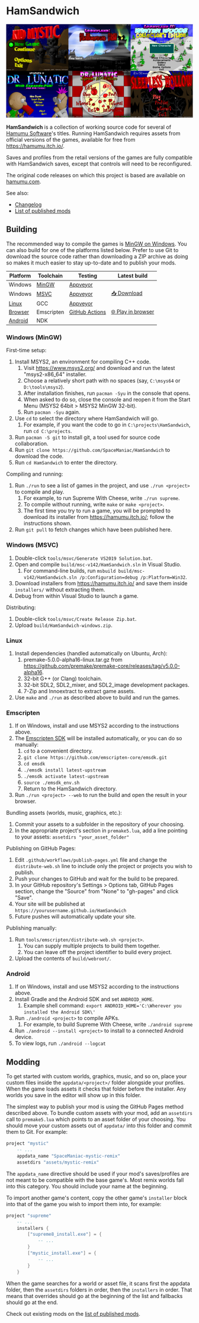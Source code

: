 # HamSandwich

![Screenshots of game title screens](docs/titlescreens.png)

**HamSandwich** is a collection of working source code for several of
[Hamumu Software](http://hamumu.com/)'s titles. Running HamSandwich requires
assets from official versions of the games, available for free from
<https://hamumu.itch.io/>.

Saves and profiles from the retail versions of the games are fully compatible
with HamSandwich saves, except that controls will need to be reconfigured.

The original code releases on which this project is based are available on
[hamumu.com](http://hamumu.com/sourcecode/).

See also:

* [Changelog](docs/Changelog.md)
* [List of published mods](https://github.com/SpaceManiac/HamSandwich/wiki)

## Building

The recommended way to compile the games is [MinGW on Windows](#windows-mingw).
You can also build for one of the platforms listed below. Prefer to use Git to
download the source code rather than downloading a ZIP archive as doing so
makes it much easier to stay up-to-date and to publish your mods.

Platform | Toolchain | Testing | Latest build
-|-|-|-
Windows | [MinGW](#windows-mingw) | [Appveyor](https://ci.appveyor.com/project/SpaceManiac/hamsandwich)
Windows | [MSVC](#windows-msvc) | [Appveyor](https://ci.appveyor.com/project/SpaceManiac/hamsandwich) | [📥 Download](https://wombat.platymuus.com/hamsandwich/release/HamSandwich.zip)
[Linux](#linux) | GCC | [Appveyor](https://ci.appveyor.com/project/SpaceManiac/hamsandwich)
[Browser](#emscripten) | Emscripten | [GitHub Actions](https://github.com/SpaceManiac/HamSandwich/actions/workflows/publish-pages.yml) | [🌐 Play in browser](https://spacemaniac.github.io/HamSandwich/)
[Android](#android) | NDK

### Windows (MinGW)

First-time setup:

1. Install MSYS2, an environment for compiling C++ code.
    1. Visit <https://www.msys2.org/> and download and run the latest "msys2-x86_64" installer.
    2. Choose a relatively short path with no spaces (say, `C:\msys64` or `D:\tools\msys2`).
    3. After installation finishes, run `pacman -Syu` in the console that opens.
    4. When asked to do so, close the console and reopen it from the Start Menu (MSYS2 64bit > MSYS2 MinGW 32-bit).
    5. Run `pacman -Syu` again.
2. Use `cd` to select the directory where HamSandwich will go.
    1. For example, if you want the code to go in `C:\projects\HamSandwich`, run `cd C:\projects`.
3. Run `pacman -S git` to install git, a tool used for source code collaboration.
4. Run `git clone https://github.com/SpaceManiac/HamSandwich` to download the code.
5. Run `cd HamSandwich` to enter the directory.

Compiling and running:

1. Run `./run` to see a list of games in the project, and use `./run <project>` to compile and play.
    1. For example, to run Supreme With Cheese, write `./run supreme`.
    2. To compile without running, write `make` or `make <project>`.
    3. The first time you try to run a game, you will be prompted to download
        its installer from <https://hamumu.itch.io/>;
        follow the instructions shown.
2. Run `git pull` to fetch changes which have been published here.

### Windows (MSVC)

1. Double-click `tools/msvc/Generate VS2019 Solution.bat`.
2. Open and compile `build/msc-v142/HamSandwich.sln` in Visual Studio.
    1. For command-line builds, run `msbuild build/msc-v142/HamSandwich.sln /p:Configuration=debug /p:Platform=Win32`.
3. Download installers from <https://hamumu.itch.io/> and save them inside `installers/` without extracting them.
4. Debug from within Visual Studio to launch a game.

Distributing:

1. Double-click `tools/msvc/Create Release Zip.bat`.
2. Upload `build/HamSandwich-windows.zip`.

### Linux

1. Install dependencies (handled automatically on Ubuntu, Arch):
    1. premake-5.0.0-alpha16-linux.tar.gz from <https://github.com/premake/premake-core/releases/tag/v5.0.0-alpha16>.
    2. 32-bit G++ (or Clang) toolchain.
    3. 32-bit SDL2, SDL2_mixer, and SDL2_image development packages.
    4. 7-Zip and Innoextract to extract game assets.
2. Use `make` and `./run` as described above to build and run the games.

### Emscripten

1. If on Windows, install and use MSYS2 according to the instructions above.
2. The [Emscripten SDK] will be installed automatically, or you can do so
   manually:
    1. `cd` to a convenient directory.
    2. `git clone https://github.com/emscripten-core/emsdk.git`
    3. `cd emsdk`
    4. `./emsdk install latest-upstream`
    5. `./emsdk activate latest-upstream`
    6. `source ./emsdk_env.sh`
    7. Return to the HamSandwich directory.
2. Run `./run <project> --web` to run the build and open the result in your
   browser.

Bundling assets (worlds, music, graphics, etc.):

1. Commit your assets to a subfolder in the repository of your choosing.
2. In the appropriate project's section in `premake5.lua`, add a line pointing
   to your assets: `assetdirs "your_asset_folder"`

Publishing on GitHub Pages:

1. Edit `.github/workflows/publish-pages.yml` file and change the
   `distribute-web.sh` line to include only the project or projects you wish to
   publish.
2. Push your changes to GitHub and wait for the build to be prepared.
3. In your GitHub repository's Settings > Options tab, GitHub Pages section,
   change the "Source" from "None" to "gh-pages" and click "Save".
4. Your site will be published at `https://yourusername.github.io/HamSandwich`
5. Future pushes will automatically update your site.

Publishing manually:

1. Run `tools/emscripten/distribute-web.sh <project>`.
   1. You can supply multiple projects to build them together.
   2. You can leave off the project identifier to build every project.
2. Upload the contents of `build/webroot/`.

[Emscripten SDK]: https://emscripten.org/docs/getting_started/downloads.html

### Android

1. If on Windows, install and use MSYS2 according to the instructions above.
2. Install Gradle and the Android SDK and set `ANDROID_HOME`.
    1. Example shell command: `export ANDROID_HOME='C:\Wherever you installed the Android SDK\'`
3. Run `./android <project>` to compile APKs.
    1. For example, to build Supreme With Cheese, write `./android supreme`
4. Run `./android --install <project>` to install to a connected Android device.
5. To view logs, run `./android --logcat`

## Modding

To get started with custom worlds, graphics, music, and so on, place your
custom files inside the `appdata/<project>/` folder alongside your profiles.
When the game loads assets it checks that folder before the installer. Any
worlds you save in the editor will show up in this folder.

The simplest way to publish your mod is using the GitHub Pages method described
above. To bundle custom assets with your mod, add an `assetdirs` call to
`premake5.lua` which points to an asset folder of your choosing. You should
move your custom assets out of `appdata/` into this folder and commit them to
Git. For example:

```lua
project "mystic"
    -- ...
    appdata_name "SpaceManiac-mystic-remix"
    assetdirs "assets/mystic-remix"
```

The `appdata_name` directive should be used if your mod's saves/profiles are
not meant to be compatible with the base game's. Most remix worlds fall into
this category. You should include your name at the beginning.


To import another game's content, copy the other game's `installer` block into
that of the game you wish to import them into, for example:
```lua
project "supreme"
    -- ...
    installers {
        ["supreme8_install.exe"] = {
            -- ...
        }
        ["mystic_install.exe"] = {
            -- ...
        }
    }
```

When the game searches for a world or asset file, it scans first the appdata
folder, then the `assetdirs` folders in order, then the `installers` in order.
That means that overrides should go at the beginning of the list and fallbacks
should go at the end.

Check out existing mods on the [list of published mods](https://github.com/SpaceManiac/HamSandwich/wiki).
